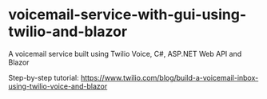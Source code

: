 # voicemail-service-with-gui-using-twilio-and-blazor
A voicemail service built using Twilio Voice, C#, ASP.NET Web API and Blazor

Step-by-step tutorial: https://www.twilio.com/blog/build-a-voicemail-inbox-using-twilio-voice-and-blazor
